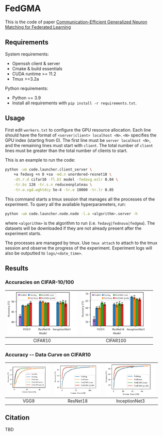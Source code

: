 # FedGMA

This is the code of paper [Communication-Efficient Generalized Neuron Matching for Federated Learning](https://doi.org/10.1145/3605573.3605726)

## Requirements

System requirements:

* Openssh client & server
* Cmake & build essentials
* CUDA runtime >= 11.2
* Tmux >=3.2a

Python requirements:

* Python == 3.9
* Install all requirements with `pip install -r requirements.txt`.

## Usage

First edit `workers.txt` to configure the GPU resource allocation. Each line should have the format of `<server|client> localhost <N>`. `<N>` specifies the GPU index (starting from 0). The first line must be `server localhost <N>`, and the remaining lines must start with `client`. The total number of `client` lines must be greater than the total number of clients to start.

This is an example to run the code:

```bash
python -um code.launcher.client_server \
    +a fedavg +n 8 +sa -md.n unordered-resnet18 \
    -dt.r.d cifar10 -fl.bt model -fedavg.eslr 0.04 \
    -tr.bs 128 -tr.s.n reduceonplateau \
    -tr.o.sgd.wghtdcy 5e-4 -tr.e 10000 -tr.lr 0.05
```

This command starts a tmux session that manages all the processes of the experiment. To query all the available hyperparameters, run:

```bash
python -um code.launcher.node.node -l.a <algorithm>.server -h
```

where `<algorithm>` is the algorithm to run (i.e. `fedavg|fednova|fedgma`). The datasets will be downloaded if they are not already present after the experiment starts.

The processes are managed by tmux. Use `tmux attach` to attach to the tmux session and observe the progress of the experiment. Experiment logs will also be outputted to `logs/<date_time>`.


## Results

### Accuracies on CIFAR-10/100


| <img src="res/acc_cifar10.png" width="230"/> | <img src="res/acc_cifar100.png" width="230"/> |
|:--------------------------------------------:|:---------------------------------------------:|
| CIFAR10                                      | CIFAR100                                       |

### Accuracy -- Data Curve on CIFAR10
|<img src="res/vgg.png" width="230"/>|<img src="res/resnet.png" width="230"/>|<img src="res/inception.png" width="230"/>|
|:----------------------------------:|:-------------------------------------:|:----------------------------------------:|
| VGG9                               | ResNet18                              | InceptionNet3                            |


## Citation

TBD
